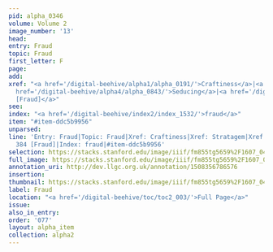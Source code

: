```yaml
---
pid: alpha_0346
volume: Volume 2
image_number: '13'
head: 
entry: Fraud
topic: Fraud
first_letter: F
page: 
add: 
xref: "<a href='/digital-beehive/alpha1/alpha_0191/'>Craftiness</a>|<a href='/digital-beehive/alpha4/alpha_0918/'>Stratagem</a>|<a
  href='/digital-beehive/alpha4/alpha_0843/'>Seducing</a>|<a href='/digital-beehive/num2/num_0466/'>384
  [Fraud]</a>"
see: 
index: "<a href='/digital-beehive/index2/index_1532/'>fraud</a>"
item: "#item-ddc5b9956"
unparsed: 
line: 'Entry: Fraud|Topic: Fraud|Xref: Craftiness|Xref: Stratagem|Xref: Seducing|Xref:
  384 [Fraud]|Index: fraud|#item-ddc5b9956'
selection: https://stacks.stanford.edu/image/iiif/fm855tg5659%2F1607_0480/362,1452,3059,522/full/0/default.jpg
full_image: https://stacks.stanford.edu/image/iiif/fm855tg5659%2F1607_0480/full/full/0/default.jpg
annotation_uri: http://dev.llgc.org.uk/annotation/1508356786576
insertion: 
thumbnail: https://stacks.stanford.edu/image/iiif/fm855tg5659%2F1607_0480/362,1452,600,180/250,/0/default.jpg
label: Fraud
location: "<a href='/digital-beehive/toc/toc2_003/'>Full Page</a>"
issue: 
also_in_entry: 
order: '077'
layout: alpha_item
collection: alpha2
---
```

